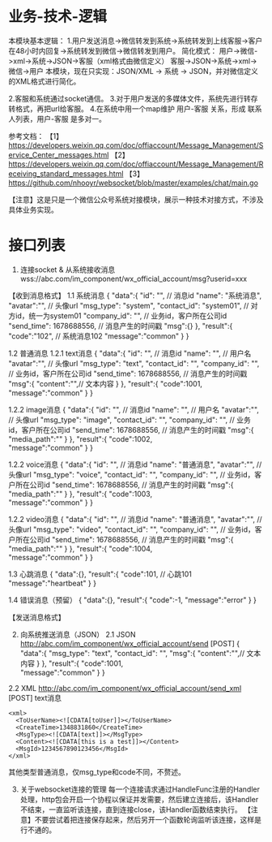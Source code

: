 # 业务-技术-逻辑
本模块基本逻辑：
1.用户发送消息->微信转发到系统->系统转发到上线客服->客户在48小时内回复->系统转发到微信->微信转发到用户。
简化模式：
用户->微信->xml->系统->JSON->客服（xml格式由微信定义）
客服->JSON->系统->xml->微信->用户
本模块，现在只实现：JSON/XML -> 系统 -> JSON，并对微信定义的XML格式进行简化。

2.客服和系统通过socket通信。
3.对于用户发送的多媒体文件，系统先进行转存转格式，再把url给客服。
4.在系统中用一个map维护 用户-客服 关系，形成 联系人列表，用户-客服 是多对一。

参考文档：
【1】https://developers.weixin.qq.com/doc/offiaccount/Message_Management/Service_Center_messages.html
【2】https://developers.weixin.qq.com/doc/offiaccount/Message_Management/Receiving_standard_messages.html
【3】https://github.com/nhooyr/websocket/blob/master/examples/chat/main.go

【注意】这是只是一个微信公众号系统对接模块，展示一种技术对接方式，不涉及具体业务实现。

# 接口列表
1. 连接socket & 从系统接收消息
wss://abc.com/im_component/wx_official_account/msg?userid=xxx

【收到消息格式】
1.1 系统消息
{
    "data":{
        "id": "", // 消息id
        "name": "系统消息",
        "avatar":"", // 头像url
        "msg_type": "system",
        "contact_id": "system01", // 对方id，统一为system01
        "company_id": "", // 业务id，客户所在公司id
        "send_time": 1678688556, // 消息产生的时间戳
        "msg":{}
    },
    "result":{
        "code":"102", // 系统消息102
        "message":"common"
    }
}


1.2 普通消息
1.2.1 text消息
{
    "data":{
        "id": "", // 消息id
        "name": "", // 用户名
        "avatar":"", // 头像url
         "msg_type": "text", 
        "contact_id": "", 
        "company_id": "", // 业务id，客户所在公司id
        "send_time": 1678688556, // 消息产生的时间戳
        "msg":{
            "content":"",// 文本内容
        }
    },
    "result":{
        "code":1001,  
        "message":"common"
    }
}

1.2.2 image消息
{
    "data":{
        "id": "", // 消息id
        "name": "", // 用户名
        "avatar":"", // 头像url
        "msg_type": "image", 
        "contact_id": "", 
        "company_id": "", // 业务id，客户所在公司id
        "send_time": 1678688556, // 消息产生的时间戳
        "msg":{
            "media_path":""
        }
    },
    "result":{
        "code":1002,    
        "message":"common"
    }
}

1.2.2 voice消息
{
    "data":{
        "id": "", // 消息id
        "name": "普通消息",
        "avatar":"", // 头像url
        "msg_type": "voice", 
        "contact_id": "", 
        "company_id": "", // 业务id，客户所在公司id
        "send_time": 1678688556, // 消息产生的时间戳
        "msg":{
            "media_path":""
        }
    },
    "result":{
        "code":1003,    
        "message":"common"
    }
}

1.2.2 video消息
{
    "data":{
        "id": "", // 消息id
        "name": "普通消息",
        "avatar":"", // 头像url
        "msg_type": "video", 
        "contact_id": "", 
        "company_id": "", // 业务id，客户所在公司id
        "send_time": 1678688556, // 消息产生的时间戳
        "msg":{
            "media_path":""
        }
    },
    "result":{
        "code":1004,    
        "message":"common"
    }
}

1.3 心跳消息
{
    "data":{},
    "result":{
        "code":101, // 心跳101
        "message":"heartbeat"
    }
}

1.4 错误消息（预留）
{
    "data":{},
    "result":{
        "code":-1, 
        "message":"error"
    }
}

【发送消息格式】


2. 向系统推送消息（JSON）
2.1 JSON
http://abc.com/im_component/wx_official_account/send
[POST]
{
    "data":{
        "msg_type": "text", 
        "contact_id": "", 
        "msg":{
            "content":"",// 文本内容
        }
    },
    "result":{
        "code":1001,  
        "message":"common"
    }
}

2.2 XML
http://abc.com/im_component/wx_official_account/send_xml
[POST]
text消息
```
<xml>
  <ToUserName><![CDATA[toUser]]></ToUserName>
  <CreateTime>1348831860</CreateTime>
  <MsgType><![CDATA[text]]></MsgType>
  <Content><![CDATA[this is a test]]></Content>
  <MsgId>1234567890123456</MsgId>
</xml>
```
其他类型普通消息，仅msg_type和code不同，不赘述。

3. 关于websocket连接的管理
每一个连接请求通过HandleFunc注册的Handler处理，http包会开启一个协程以保证并发需要，然后建立连接后，该Handler不结束，一直监听该连接，直到连接close，该Handler函数结束执行。
【注意】不要尝试着把连接保存起来，然后另开一个函数轮询监听该连接，这样是行不通的。